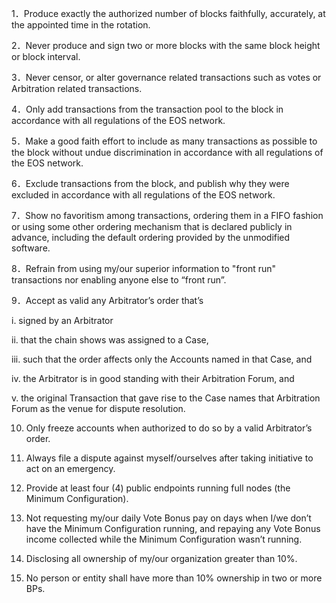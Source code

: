 1．Produce exactly the authorized number of blocks faithfully, accurately, at the appointed time in the rotation.

2．Never produce and sign two or more blocks with the same block height or block interval.

3．Never censor, or alter governance related transactions such as votes or Arbitration related transactions.

4．Only add transactions from the transaction pool to the block in accordance with all regulations of the EOS network.

5．Make a good faith effort to include as many  transactions as possible to the block without undue discrimination in accordance with all regulations of the EOS network.

6．Exclude transactions from the block, and publish why they were excluded  in accordance with all regulations of the EOS network.

7．Show no favoritism among transactions, ordering them in a FIFO fashion or using some other ordering mechanism that is declared publicly in advance, including the default ordering provided by the unmodified software.

8．Refrain from using my/our superior information to "front run" transactions nor enabling anyone else to “front run”.

9．Accept as valid any Arbitrator’s order that’s

i. signed by an Arbitrator

ii. that the chain shows was assigned to a Case,

iii. such that the order affects only the Accounts named in that Case, and

iv. the Arbitrator is in good standing with their Arbitration Forum, and

v. the original Transaction that gave rise to the Case names that Arbitration Forum as the venue for dispute resolution.

10. Only freeze accounts when authorized to do so by a valid Arbitrator’s order.

11. Always file a dispute against myself/ourselves after taking initiative to act on an emergency.

12. Provide at least four (4) public endpoints running full nodes (the Minimum Configuration).

13. Not requesting my/our daily Vote Bonus pay on days when I/we don’t have the Minimum Configuration running, and repaying any Vote Bonus income collected while the Minimum Configuration wasn’t running.

14. Disclosing all ownership of my/our organization greater than 10%.

15. No person or entity shall have more than 10% ownership in two or more BPs.
